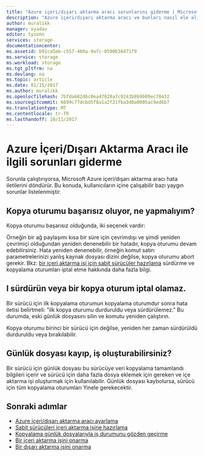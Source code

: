 ```yaml
---
title: "Azure içeri/dışarı aktarma aracı sorunlarını giderme | Microsoft Docs"
description: "Azure içeri/dışarı aktarma aracı ve bunları nasıl ele alınacağını kullanılırken görülen yaygın sorunlardan bazıları hakkında bilgi edinin."
author: muralikk
manager: syadav
editor: tysonn
services: storage
documentationcenter: 
ms.assetid: b91ca5eb-c557-460a-9afc-0590b38471f9
ms.service: storage
ms.workload: storage
ms.tgt_pltfrm: na
ms.devlang: na
ms.topic: article
ms.date: 01/15/2017
ms.author: muralikk
ms.openlocfilehash: 7bfda602dbc0ea47828a7c9243b8b9b09ec78432
ms.sourcegitcommit: 6699c77dcbd5f8a1a2f21fba3d0a0005ac9ed6b7
ms.translationtype: MT
ms.contentlocale: tr-TR
ms.lasthandoff: 10/11/2017
---
```

# <a name="troubleshooting-the-azure-importexport-tool"></a>Azure İçeri/Dışarı Aktarma Aracı ile ilgili sorunları giderme
Sorunla çalıştırıyorsa, Microsoft Azure içeri/dışarı aktarma aracı hata iletilerini döndürür. Bu konuda, kullanıcıların içine çalışabilir bazı yaygın sorunlar listelenmiştir.  
  
## <a name="a-copy-session-fails-what-i-should-do"></a>Kopya oturumu başarısız oluyor, ne yapmalıyım?  
 Kopya oturumu başarısız olduğunda, iki seçenek vardır:  
  
 Örneğin bir ağ paylaşımı kısa bir süre için çevrimdışı ve şimdi yeniden çevrimiçi olduğundan yeniden denenebilir bir hatadır, kopya oturumu devam edebilirsiniz. Hata yeniden denenebilir, örneğin komut satırı parametrelerinizi yanlış kaynak dosyası dizini değilse, kopya oturumu abort gerekir. Bkz: [bir içeri aktarma işi için sabit sürücüler hazırlama](../storage-import-export-tool-preparing-hard-drives-import-v1.md) sürdürme ve kopyalama oturumları iptal etme hakkında daha fazla bilgi.  
  
## <a name="i-cant-resume-or-abort-a-copy-session"></a>I sürdürün veya bir kopya oturum iptal olamaz.  
 Bir sürücü için ilk kopyalama oturumun kopyalama oturumdur sonra hata iletisi belirtmeli: "ilk kopya oturumu durduruldu veya sürdürülemez." Bu durumda, eski günlük dosyasını silin ve komutu yeniden çalıştırın.  
  
 Kopya oturumu birinci bir sürücü için değilse, yeniden her zaman sürdürüldü durduruldu veya bırakılabilir.  
  
## <a name="i-lost-the-journal-file-can-i-still-create-the-job"></a>Günlük dosyası kayıp, iş oluşturabilirsiniz?  
 Bir sürücü için günlük dosyası bu sürücüye veri kopyalama tamamlandı bilgileri içerir ve sürücü için daha fazla dosya eklemek için gereken ve içe aktarma işi oluşturmak için kullanılabilir. Günlük dosyası kaybolursa, sürücü için tüm kopyalama oturumları Yinele gerekecektir.  
  
## <a name="next-steps"></a>Sonraki adımlar
 
* [Azure içeri/dışarı aktarma aracı ayarlama](../storage-import-export-tool-setup-v1.md)   
* [Sabit sürücüleri içeri aktarma işine hazırlama](../storage-import-export-tool-preparing-hard-drives-import-v1.md)   
* [Kopyalama günlük dosyalarıyla iş durumunu gözden geçirme](../storage-import-export-tool-reviewing-job-status-v1.md)   
* [Bir içeri aktarma işini onarma](../storage-import-export-tool-repairing-an-import-job-v1.md)   
* [Bir dışarı aktarma işini onarma](../storage-import-export-tool-repairing-an-export-job-v1.md)
